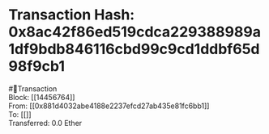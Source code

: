 
Transaction Hash: 0x8ac42f86ed519cdca229388989a1df9bdb846116cbd99c9cd1ddbf65d98f9cb1
====================================================================================
  
#💸Transaction  
Block: [[14456764]]  
From: [[0x881d4032abe4188e2237efcd27ab435e81fc6bb1]]  
To: [[]]  
Transferred: 0.0 Ether